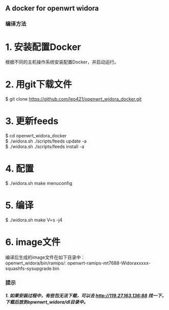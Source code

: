 ## A docker for openwrt widora

### 编译方法
# 1. 安装配置Docker
根据不同的主机操作系统安装配置Docker，并启动运行。

# 2. 用git下载文件
$ git clone https://github.com/leo421/openwrt_widora_docker.git

# 3. 更新feeds
$ cd openwrt_widora_docker<br>
$ ./widora.sh ./scripts/feeds update -a<br>
$ ./widora.sh ./scripts/feeds install -a<br>

# 4. 配置
$ ./widora.sh make menuconfig

# 5. 编译
$ ./widora.sh make V=s -j4

# 6. image文件
编译后生成的image文件在如下目录中： <br>
openwrt_widora/bin/ramips/: openwrt-ramips-mt7688-Widoraxxxxx-squashfs-sysupgrade.bin

### 提示
##### 1. 如果安装过程中，有些包无法下载，可以去 http://119.27.163.136:88 找一下，下载后放到opwnwrt_widora/dl目录中。


